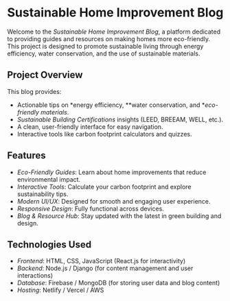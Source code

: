 # Sustainable Home Improvement Blog

Welcome to the *Sustainable Home Improvement Blog*, a platform dedicated to providing guides and resources on making homes more eco-friendly. This project is designed to promote sustainable living through energy efficiency, water conservation, and the use of sustainable materials.

## Project Overview
This blog provides:
- Actionable tips on *energy efficiency, **water conservation, and **eco-friendly materials*.
- *Sustainable Building Certifications* insights (LEED, BREEAM, WELL, etc.).
- A clean, user-friendly interface for easy navigation.
- Interactive tools like carbon footprint calculators and quizzes.

## Features
- *Eco-Friendly Guides*: Learn about home improvements that reduce environmental impact.
- *Interactive Tools*: Calculate your carbon footprint and explore sustainability tips.
- *Modern UI/UX*: Designed for smooth and engaging user experience.
- *Responsive Design*: Fully functional across devices.
- *Blog & Resource Hub*: Stay updated with the latest in green building and design.

## Technologies Used
- *Frontend*: HTML, CSS, JavaScript (React.js for interactivity)
- *Backend*: Node.js / Django (for content management and user interactions)
- *Database*: Firebase / MongoDB (for storing user data and blog content)
- *Hosting*: Netlify / Vercel / AWS

